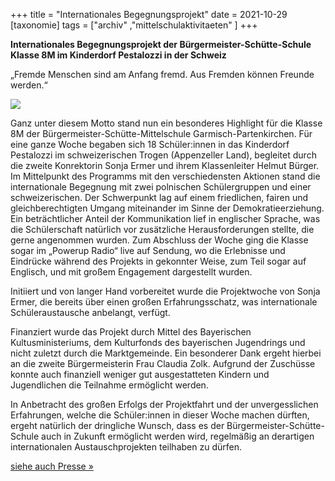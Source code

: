 +++
title = "Internationales Begegnungsprojekt"
date = 2021-10-29
[taxonomie]
tags = ["archiv" ,"mittelschulaktivitaeten" ]
+++

**Internationales Begegnungsprojekt der Bürgermeister-Schütte-Schule**  
**Klasse 8M im Kinderdorf Pestalozzi in der Schweiz**

„Fremde Menschen sind am Anfang fremd. Aus Fremden können Freunde werden.“

![](images/8M-Bürgermeister-Schütte-Schule-1024x576.jpg)

Ganz unter diesem Motto stand nun ein besonderes Highlight für die Klasse 8M der Bürgermeister-Schütte-Mittelschule Garmisch-Partenkirchen. Für eine ganze Woche begaben sich 18 Schüler:innen in das Kinderdorf Pestalozzi im schweizerischen Trogen (Appenzeller Land), begleitet durch die zweite Konrektorin Sonja Ermer und ihrem Klassenleiter Helmut Bürger. Im Mittelpunkt des Programms mit den verschiedensten Aktionen stand die internationale Begegnung mit zwei polnischen Schülergruppen und einer schweizerischen. Der Schwerpunkt lag auf einem friedlichen, fairen und gleichberechtigten Umgang miteinander im Sinne der Demokratieerziehung. Ein beträchtlicher Anteil der Kommunikation lief in englischer Sprache, was die Schülerschaft natürlich vor zusätzliche Herausforderungen stellte, die gerne angenommen wurden. Zum Abschluss der Woche ging die Klasse sogar im „Powerup Radio“ live auf Sendung, wo die Erlebnisse und Eindrücke während des Projekts in gekonnter Weise, zum Teil sogar auf Englisch, und mit großem Engagement dargestellt wurden.

Initiiert und von langer Hand vorbereitet wurde die Projektwoche von Sonja Ermer, die bereits über einen großen Erfahrungsschatz, was internationale Schüleraustausche anbelangt, verfügt.

Finanziert wurde das Projekt durch Mittel des Bayerischen Kultusministeriums, dem Kulturfonds des bayerischen Jugendrings und nicht zuletzt durch die Marktgemeinde. Ein besonderer Dank ergeht hierbei an die zweite Bürgermeisterin Frau Claudia Zolk. Aufgrund der Zuschüsse konnte auch finanziell weniger gut ausgestatteten Kindern und Jugendlichen die Teilnahme ermöglicht werden.

In Anbetracht des großen Erfolgs der Projektfahrt und der unvergesslichen Erfahrungen, welche die Schüler:innen in dieser Woche machen dürften, ergeht natürlich der dringliche Wunsch, dass es der Bürgermeister-Schütte-Schule auch in Zukunft ermöglicht werden wird, regelmäßig an derartigen internationalen Austauschprojekten teilhaben zu dürfen.

[siehe auch Presse »](https://volksschule-partenkirchen.de/2021/10/29/unvergessliche-erfahrungen/)
